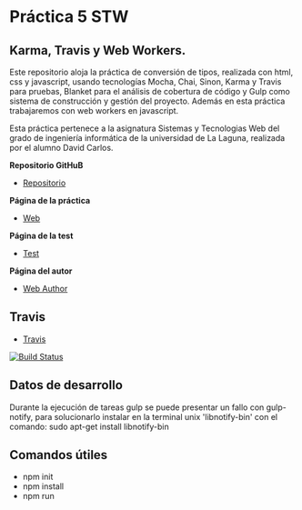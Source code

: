# Práctica 5 STW

## Karma, Travis y Web Workers.

Este repositorio aloja la práctica de conversión de tipos, realizada con html, css y javascript, usando tecnologías Mocha, Chai, Sinon, Karma y Travis para pruebas, Blanket para el análisis de cobertura de código y Gulp como sistema de construcción y gestión del proyecto. Además en esta práctica trabajaremos con web workers en javascript.

Esta práctica pertenece a la asignatura Sistemas y Tecnologias Web del grado de ingeniería informática de la universidad de La Laguna, realizada por el alumno David Carlos.

**Repositorio GitHuB**

* [Repositorio](https://github.com/alu0100536652/STW04)

**Página de la práctica**

* [Web](http://alu0100536652.github.io/STW05)

**Página de la test**

* [Test](http://alu0100536652.github.io/STW05/test/)

**Página del autor**

* [Web Author](http://alu0100536652.github.io)

## Travis

* [Travis](https://travis-ci.org/alu0100536652/STW05)

[![Build Status](https://travis-ci.org/alu0100536652/STW05.svg)](https://travis-ci.org/alu0100536652/STW05)

## Datos de desarrollo

Durante la ejecución de tareas gulp se puede presentar un fallo con gulp-notify, para solucionarlo instalar en la terminal unix 'libnotify-bin' con el comando: sudo apt-get install libnotify-bin

## Comandos  útiles

- npm init
- npm install
- npm run <script>
- mocha init <path>
